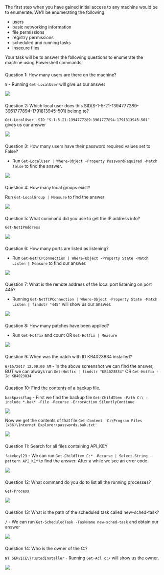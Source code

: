 The first step when you have gained initial access to any machine would be to enumerate. We'll be enumerating the following:

- users
- basic networking information
- file permissions
- registry permissions
- scheduled and running tasks
- insecure files

Your task will be to answer the following questions to enumerate the machine using Powershell commands!

### 

Question 1: How many users are there on the machine?

`5` - Running `Get-LocalUser` will give us our answer

![](https://cybersec.th4ntis.com/~gitbook/image?url=https%3A%2F%2F667808901-files.gitbook.io%2F%7E%2Ffiles%2Fv0%2Fb%2Fgitbook-x-prod.appspot.com%2Fo%2Fspaces%252FTdW22AGCceN8oUXfdlKI%252Fuploads%252FYPe5D7c5rarSyic6zeOg%252Fimage.png%3Falt%3Dmedia%26token%3D0e4892cb-37bb-4a2f-83b4-ee65f5f80f76&width=768&dpr=4&quality=100&sign=a773ca&sv=2)

### 

[](https://cybersec.th4ntis.com/tryhackme/hacking-with-powershell#question-2-which-local-user-does-this-sid-s-1-5-21-1394777289-3961777894-1791813945-501-belong-to)

Question 2: Which local user does this SID(S-1-5-21-1394777289-3961777894-1791813945-501) belong to?

`Get-LocalUser -SID "S-1-5-21-1394777289-3961777894-1791813945-501"` gives us our answer

![](https://cybersec.th4ntis.com/~gitbook/image?url=https%3A%2F%2F667808901-files.gitbook.io%2F%7E%2Ffiles%2Fv0%2Fb%2Fgitbook-x-prod.appspot.com%2Fo%2Fspaces%252FTdW22AGCceN8oUXfdlKI%252Fuploads%252F7qZY2sPraeh0Rux1qWKN%252Fimage.png%3Falt%3Dmedia%26token%3Dadbe22c4-677b-4871-978b-8234b05e7519&width=768&dpr=4&quality=100&sign=4ef84b2b&sv=2)

### 

[](https://cybersec.th4ntis.com/tryhackme/hacking-with-powershell#question-3-how-many-users-have-their-password-required-values-set-to-false)

Question 3: How many users have their password required values set to False?

- Run `Get-LocalUser | Where-Object -Property PasswordRequired -Match false` to find the answer.

![](https://cybersec.th4ntis.com/~gitbook/image?url=https%3A%2F%2F667808901-files.gitbook.io%2F%7E%2Ffiles%2Fv0%2Fb%2Fgitbook-x-prod.appspot.com%2Fo%2Fspaces%252FTdW22AGCceN8oUXfdlKI%252Fuploads%252F64rxHDEFZkUElH9bbBSQ%252Fimage.png%3Falt%3Dmedia%26token%3D446e4365-900e-4abd-a9ec-bd63288e55b7&width=768&dpr=4&quality=100&sign=fab44aa6&sv=2)

### 

[](https://cybersec.th4ntis.com/tryhackme/hacking-with-powershell#question-4-how-many-local-groups-exist)

Question 4: How many local groups exist?

 Run `Get-LocalGroup | Measure` to find the answer

![](https://cybersec.th4ntis.com/~gitbook/image?url=https%3A%2F%2F667808901-files.gitbook.io%2F%7E%2Ffiles%2Fv0%2Fb%2Fgitbook-x-prod.appspot.com%2Fo%2Fspaces%252FTdW22AGCceN8oUXfdlKI%252Fuploads%252FIcgbqpo6r916VvmqOxF5%252Fimage.png%3Falt%3Dmedia%26token%3D4fa46791-0451-4ad2-913f-94802f0698ef&width=768&dpr=4&quality=100&sign=f6d4e4f0&sv=2)

### 

[](https://cybersec.th4ntis.com/tryhackme/hacking-with-powershell#question-5-what-command-did-you-use-to-get-the-ip-address-info)

Question 5: What command did you use to get the IP address info?

`Get-NetIPAddress`

![](https://cybersec.th4ntis.com/~gitbook/image?url=https%3A%2F%2F667808901-files.gitbook.io%2F%7E%2Ffiles%2Fv0%2Fb%2Fgitbook-x-prod.appspot.com%2Fo%2Fspaces%252FTdW22AGCceN8oUXfdlKI%252Fuploads%252Fp4pQl8zKl3vbjf7jHJVd%252Fimage.png%3Falt%3Dmedia%26token%3D49c996b5-d1d1-4a9c-8eb3-aff2a3e2d38f&width=768&dpr=4&quality=100&sign=f8142295&sv=2)

### 

[](https://cybersec.th4ntis.com/tryhackme/hacking-with-powershell#question-6-how-many-ports-are-listed-as-listening)

Question 6: How many ports are listed as listening?

 - Run `Get-NetTCPConnection | Where-Object -Property State -Match Listen | Measure` to find our answer.

![](https://cybersec.th4ntis.com/~gitbook/image?url=https%3A%2F%2F667808901-files.gitbook.io%2F%7E%2Ffiles%2Fv0%2Fb%2Fgitbook-x-prod.appspot.com%2Fo%2Fspaces%252FTdW22AGCceN8oUXfdlKI%252Fuploads%252FfkKP3HmhWOBpsm7PGaMw%252Fimage.png%3Falt%3Dmedia%26token%3D7700dc55-111e-4fe8-abf0-ae3270c22e0e&width=768&dpr=4&quality=100&sign=bb35a769&sv=2)

### 

[](https://cybersec.th4ntis.com/tryhackme/hacking-with-powershell#question-7-what-is-the-remote-address-of-the-local-port-listening-on-port-445)

Question 7: What is the remote address of the local port listening on port 445?

- Running `Get-NetTCPConnection | Where-Object -Property State -Match Listen | findstr "445"` will show us our answer.

![](https://cybersec.th4ntis.com/~gitbook/image?url=https%3A%2F%2F667808901-files.gitbook.io%2F%7E%2Ffiles%2Fv0%2Fb%2Fgitbook-x-prod.appspot.com%2Fo%2Fspaces%252FTdW22AGCceN8oUXfdlKI%252Fuploads%252FuSLnBoJHK8nlqkCIZnZG%252Fimage.png%3Falt%3Dmedia%26token%3Db35d6cc8-e208-438a-8f9f-86bb01ef96a1&width=768&dpr=4&quality=100&sign=c92a8582&sv=2)

### 

[](https://cybersec.th4ntis.com/tryhackme/hacking-with-powershell#question-8-how-many-patches-have-been-applied)

Question 8: How many patches have been applied?

 - Run `Get-Hotfix` and count OR `Get-Hotfix | Measure`

![](https://cybersec.th4ntis.com/~gitbook/image?url=https%3A%2F%2F667808901-files.gitbook.io%2F%7E%2Ffiles%2Fv0%2Fb%2Fgitbook-x-prod.appspot.com%2Fo%2Fspaces%252FTdW22AGCceN8oUXfdlKI%252Fuploads%252FumcXqHunQJtRPBS152KF%252Fimage.png%3Falt%3Dmedia%26token%3Dbeb52ba3-35e4-492b-88fa-3df8e9a8f43a&width=768&dpr=4&quality=100&sign=6660fac5&sv=2)

### 

[](https://cybersec.th4ntis.com/tryhackme/hacking-with-powershell#question-9-when-was-the-patch-with-id-kb4023834-installed)

Question 9: When was the patch with ID KB4023834 installed?

`6/15/2017 12:00:00 AM` - In the above screenshot we can find the answer, BUT we can always run `Get-Hotfix | findstr "KB4023834"` OR `Get-Hotfix -Id KB4023834`

### 

[](https://cybersec.th4ntis.com/tryhackme/hacking-with-powershell#question-10-find-the-contents-of-a-backup-file)

Question 10: Find the contents of a backup file.

`backpassflag` - First we find the backup file `Get-ChildItem -Path C:\ -include *.bak* -File -Recurse -ErrorAction SilentlyContinue`

![](https://cybersec.th4ntis.com/~gitbook/image?url=https%3A%2F%2F667808901-files.gitbook.io%2F%7E%2Ffiles%2Fv0%2Fb%2Fgitbook-x-prod.appspot.com%2Fo%2Fspaces%252FTdW22AGCceN8oUXfdlKI%252Fuploads%252FeebVlLhVDmXFy5t3syGg%252Fimage.png%3Falt%3Dmedia%26token%3D53ce46a0-8a99-4567-9098-4e4e34c61556&width=768&dpr=4&quality=100&sign=2638718f&sv=2)

Now we get the contents of that file `Get-Content 'C:\Program Files (x86)\Internet Explorer\passwords.bak.txt'`

![](https://cybersec.th4ntis.com/~gitbook/image?url=https%3A%2F%2F667808901-files.gitbook.io%2F%7E%2Ffiles%2Fv0%2Fb%2Fgitbook-x-prod.appspot.com%2Fo%2Fspaces%252FTdW22AGCceN8oUXfdlKI%252Fuploads%252F6umhQcZDqaFoXV3wS6sF%252Fimage.png%3Falt%3Dmedia%26token%3D7d540515-bac5-481d-b82e-141e69857e6b&width=768&dpr=4&quality=100&sign=3a1d49a8&sv=2)

### 

[](https://cybersec.th4ntis.com/tryhackme/hacking-with-powershell#question-11-search-for-all-files-containing-api_key)

Question 11: Search for all files containing API_KEY

`fakekey123` - We can run `Get-ChildItem C:* -Recurse | Select-String -pattern API_KEY` to find the answer. After a while we see an error code.

![](https://cybersec.th4ntis.com/~gitbook/image?url=https%3A%2F%2F667808901-files.gitbook.io%2F%7E%2Ffiles%2Fv0%2Fb%2Fgitbook-x-prod.appspot.com%2Fo%2Fspaces%252FTdW22AGCceN8oUXfdlKI%252Fuploads%252FT0XrpoTbf2LKscJzSfkp%252Fimage.png%3Falt%3Dmedia%26token%3Dcf3da386-8305-49a9-b456-00af8c6fd810&width=768&dpr=4&quality=100&sign=fb75bb7&sv=2)

### 

[](https://cybersec.th4ntis.com/tryhackme/hacking-with-powershell#question-12-what-command-do-you-do-to-list-all-the-running-processes)

Question 12: What command do you do to list all the running processes?

`Get-Process`

![](https://cybersec.th4ntis.com/~gitbook/image?url=https%3A%2F%2F667808901-files.gitbook.io%2F%7E%2Ffiles%2Fv0%2Fb%2Fgitbook-x-prod.appspot.com%2Fo%2Fspaces%252FTdW22AGCceN8oUXfdlKI%252Fuploads%252FUnbY3YaOvFXf146e7KTN%252Fimage.png%3Falt%3Dmedia%26token%3D06afa253-46d3-4b6b-8afa-7560a72c63c5&width=768&dpr=4&quality=100&sign=95baac59&sv=2)

### 

[](https://cybersec.th4ntis.com/tryhackme/hacking-with-powershell#question-13-what-is-the-path-of-the-scheduled-task-called-new-sched-task)

Question 13: What is the path of the scheduled task called new-sched-task?

`/` - We can run `Get-ScheduledTask -TaskName new-sched-task` and obtain our answer

![](https://cybersec.th4ntis.com/~gitbook/image?url=https%3A%2F%2F667808901-files.gitbook.io%2F%7E%2Ffiles%2Fv0%2Fb%2Fgitbook-x-prod.appspot.com%2Fo%2Fspaces%252FTdW22AGCceN8oUXfdlKI%252Fuploads%252FgXmQmtSTglRKulugwmv1%252Fimage.png%3Falt%3Dmedia%26token%3D1597e5ed-1d42-4d61-a4ae-f38f3a64ad14&width=768&dpr=4&quality=100&sign=89eede5a&sv=2)

### 

[](https://cybersec.th4ntis.com/tryhackme/hacking-with-powershell#question-14-who-is-the-owner-of-the-c)

Question 14: Who is the owner of the C:\?

`NT SERVICE\TrustedInstaller` - Running `Get-Acl c:/` will show us the owner.

![](https://cybersec.th4ntis.com/~gitbook/image?url=https%3A%2F%2F667808901-files.gitbook.io%2F%7E%2Ffiles%2Fv0%2Fb%2Fgitbook-x-prod.appspot.com%2Fo%2Fspaces%252FTdW22AGCceN8oUXfdlKI%252Fuploads%252F3oVWOZtDuMsLcNOYfOq9%252Fimage.png%3Falt%3Dmedia%26token%3De3d2b06b-0f6e-4f26-a02f-cde237c83242&width=768&dpr=4&quality=100&sign=660add09&sv=2)